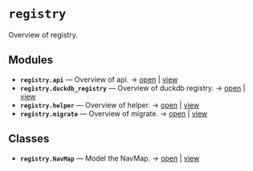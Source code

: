 # `registry`

Overview of registry.

<!-- START doctoc generated TOC please keep comment here to allow auto update -->
<!-- END doctoc generated TOC please keep comment here to allow auto update -->

## Modules

- **`registry.api`** — Overview of api. → [open](vscode://file//home/paul/kgfoundry/src/registry/api.py:1:1) | [view](https://github.com/paul-heyse/kgfoundry/blob/3e93a43e5369e5222f2d28b839bae3718d96657a/src/registry/api.py#L1)
- **`registry.duckdb_registry`** — Overview of duckdb registry. → [open](vscode://file//home/paul/kgfoundry/src/registry/duckdb_registry.py:1:1) | [view](https://github.com/paul-heyse/kgfoundry/blob/3e93a43e5369e5222f2d28b839bae3718d96657a/src/registry/duckdb_registry.py#L1)
- **`registry.helper`** — Overview of helper. → [open](vscode://file//home/paul/kgfoundry/src/registry/helper.py:1:1) | [view](https://github.com/paul-heyse/kgfoundry/blob/3e93a43e5369e5222f2d28b839bae3718d96657a/src/registry/helper.py#L1)
- **`registry.migrate`** — Overview of migrate. → [open](vscode://file//home/paul/kgfoundry/src/registry/migrate.py:1:1) | [view](https://github.com/paul-heyse/kgfoundry/blob/3e93a43e5369e5222f2d28b839bae3718d96657a/src/registry/migrate.py#L1)

## Classes

- **`registry.NavMap`** — Model the NavMap. → [open](vscode://file//home/paul/kgfoundry/src/kgfoundry_common/navmap_types.py:74:1) | [view](https://github.com/paul-heyse/kgfoundry/blob/3e93a43e5369e5222f2d28b839bae3718d96657a/src/kgfoundry_common/navmap_types.py#L74-L93)
<!-- agent:readme v1 sha:3e93a43e5369e5222f2d28b839bae3718d96657a content:ca0838f3c11d -->
